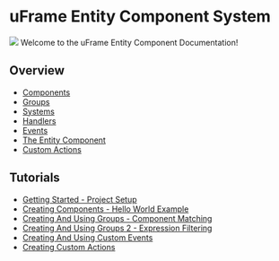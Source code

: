 # uFrame Entity Component System
![](https://www.lahc.edu/pageunderconstruction.png)
Welcome to the uFrame Entity Component Documentation!

## Overview
- [Components](API/Components.md)
- [Groups](API/Groups.md)
- [Systems](API/Systems.md)
- [Handlers](API/Handlers.md)
- [Events](API/Events.md)
- [The Entity Component](API/EntityComponent.md)
- [Custom Actions](Actions/CreateCustomActions.md)

## Tutorials
- [Getting Started - Project Setup](https://youtu.be/uxivyGL5StA)
- [Creating Components - Hello World Example](https://youtu.be/vGRgN-MZEAA)
- [Creating And Using Groups - Component Matching](https://youtu.be/5EwZWWfpBBI)
- [Creating And Using Groups 2 - Expression Filtering](https://youtu.be/iMjs26dA2rg)
- [Creating And Using Custom Events](https://youtu.be/h_s-l30rNe0)
- [Creating Custom Actions](https://youtu.be/AuockvC5Cys)
